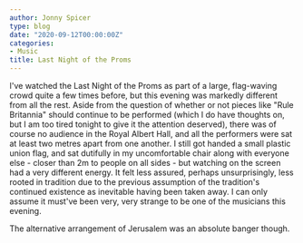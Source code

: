 ```yaml
---
author: Jonny Spicer
type: blog
date: "2020-09-12T00:00:00Z"
categories:
- Music
title: Last Night of the Proms
---
```

I've watched the Last Night of the Proms as part of a large, flag-waving crowd quite a few times before, but this evening was markedly different from all the rest. Aside from the
question of whether or not pieces like "Rule Britannia" should continue to be performed (which I do have thoughts on, but I am too tired tonight to give it the attention deserved),
there was of course no audience in the Royal Albert Hall, and all the performers were sat at least two metres apart from one another. I still got handed a small plastic union flag,
and sat dutifully in my uncomfortable chair along with everyone else - closer than 2m to people on all sides - but watching on the screen had a very different energy. It felt less
assured, perhaps unsurprisingly, less rooted in tradition due to the previous assumption of the tradition's continued existence as inevitable having been taken away. I can only assume
it must've been very, very strange to be one of the musicians this evening.

The alternative arrangement of Jerusalem was an absolute banger though.
